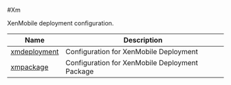 #Xm

XenMobile deployment configuration.


<table><thead><tr><th>Name</th><th>Description</th></tr></thead><tbody><tr><td><a href=".././xmdeployment/xmdeployment/">xmdeployment</a></td><td>Configuration for XenMobile Deployment</td></tr><tr><td><a href=".././xmpackage/xmpackage/">xmpackage</a></td><td>Configuration for XenMobile Deployment Package</td></tr></tbody></table>

